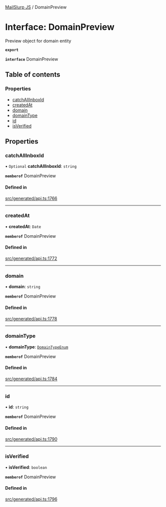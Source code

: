 [MailSlurp JS](../README.md) / DomainPreview

# Interface: DomainPreview

Preview object for domain entity

**`export`**

**`interface`** DomainPreview

## Table of contents

### Properties

- [catchAllInboxId](DomainPreview.md#catchallinboxid)
- [createdAt](DomainPreview.md#createdat)
- [domain](DomainPreview.md#domain)
- [domainType](DomainPreview.md#domaintype)
- [id](DomainPreview.md#id)
- [isVerified](DomainPreview.md#isverified)

## Properties

### catchAllInboxId

• `Optional` **catchAllInboxId**: `string`

**`memberof`** DomainPreview

#### Defined in

[src/generated/api.ts:1766](https://github.com/mailslurp/mailslurp-client/blob/20b4039/src/generated/api.ts#L1766)

___

### createdAt

• **createdAt**: `Date`

**`memberof`** DomainPreview

#### Defined in

[src/generated/api.ts:1772](https://github.com/mailslurp/mailslurp-client/blob/20b4039/src/generated/api.ts#L1772)

___

### domain

• **domain**: `string`

**`memberof`** DomainPreview

#### Defined in

[src/generated/api.ts:1778](https://github.com/mailslurp/mailslurp-client/blob/20b4039/src/generated/api.ts#L1778)

___

### domainType

• **domainType**: [`DomainTypeEnum`](../enums/DomainPreview.DomainTypeEnum.md)

**`memberof`** DomainPreview

#### Defined in

[src/generated/api.ts:1784](https://github.com/mailslurp/mailslurp-client/blob/20b4039/src/generated/api.ts#L1784)

___

### id

• **id**: `string`

**`memberof`** DomainPreview

#### Defined in

[src/generated/api.ts:1790](https://github.com/mailslurp/mailslurp-client/blob/20b4039/src/generated/api.ts#L1790)

___

### isVerified

• **isVerified**: `boolean`

**`memberof`** DomainPreview

#### Defined in

[src/generated/api.ts:1796](https://github.com/mailslurp/mailslurp-client/blob/20b4039/src/generated/api.ts#L1796)
